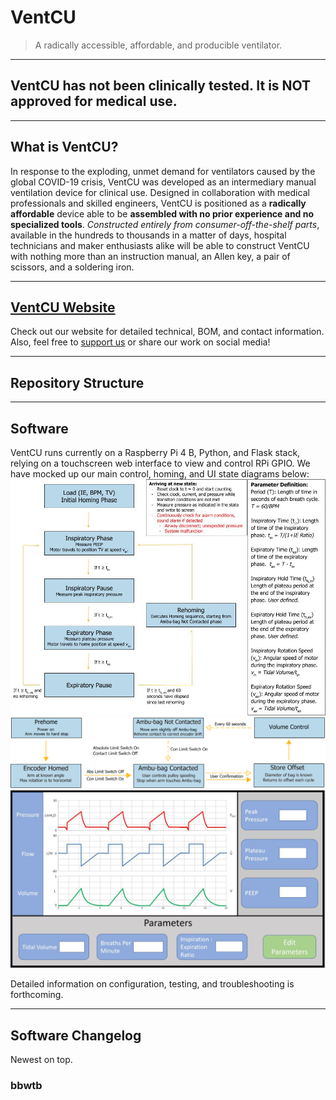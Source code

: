 # VentCU
> A radically accessible, affordable, and producible ventilator. 

---
## VentCU has not been clinically tested. It is NOT approved for medical use.

---
## What is VentCU?
In response to the exploding, unmet demand for ventilators caused by the global COVID-19 crisis, VentCU was developed as an intermediary manual ventilation device for clinical use.  Designed in collaboration with medical professionals and skilled engineers, VentCU is positioned as a **radically affordable** device able to be **assembled with no prior experience and no specialized tools**.  *Constructed entirely from consumer-off-the-shelf parts*, available in the hundreds to thousands in a matter of days, hospital technicians and maker enthusiasts alike will be able to construct VentCU with nothing more than an instruction manual, an Allen key, a pair of scissors, and a soldering iron.

---
## [VentCU Website](https://coda.io/@maker/ventcu) 
Check out our website for detailed technical, BOM, and contact information.
Also, feel free to [support us](https://www.gofundme.com/f/ventcu-open-source-ventilator) or share our work on social media!

---
## Repository Structure

--- 
## Software
VentCU runs currently on a Raspberry Pi 4 B, Python, and Flask stack, relying on a touchscreen web interface to view and control RPi GPIO. We have mocked up our main control, homing, and UI state diagrams below:
![main control](software/documentation/main_control_fsm.jpg)
![homing](software/documentation/homing_fsm.png)
![mock ui](software/documentation/mock_ui.png)

Detailed information on configuration, testing, and troubleshooting is forthcoming.

--- 
## Software Changelog
Newest on top.

### bbwtb